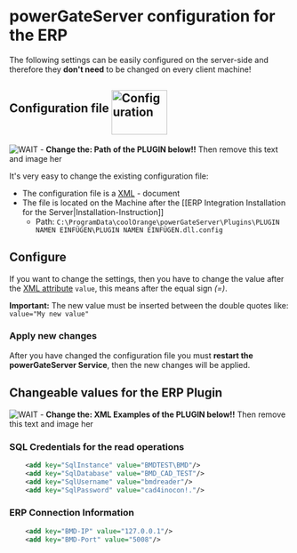 # powerGateServer configuration for the ERP

The following settings can be easily configured on the server-side and therefore they **don't need** to be changed on every client machine!

## Configuration file <img src="https://user-images.githubusercontent.com/36075173/46526478-9ffefe80-c88e-11e8-9620-2ca213003828.png" height="80" width="100" alt="Configuration" align="middle">

![WAIT](https://placehold.it/150/f03c15/FFFFFF?text=WAIT) - **Change the: Path of the PLUGIN below!!** Then remove this text and image her

It's very easy to change the existing configuration file:
+ The configuration file is a [XML](https://en.wikipedia.org/wiki/XML) - document
+ The file is located on the Machine after the [[ERP Integration Installation for the Server|Installation-Instruction]]
  + Path: `C:\ProgramData\coolOrange\powerGateServer\Plugins\PLUGIN NAMEN EINFÜGEN\PLUGIN NAMEN EINFÜGEN.dll.config`

## Configure

If you want to change the settings, then you have to change the value after the [XML attribute](https://www.w3schools.com/xml/xml_attributes.asp) `value`, this means after the equal sign _(=)_.

**Important:** The new value must be inserted between the double quotes like: `value="My new value"`

### Apply new changes

After you have changed the configuration file you must **restart the powerGateServer Service**, then the new changes will be applied.

## Changeable values for the ERP Plugin

![WAIT](https://placehold.it/150/f03c15/FFFFFF?text=WAIT) - **Change the: XML Examples of the PLUGIN below!!** Then remove this text and image her

### SQL Credentials for the read operations

``` XML
    <add key="SqlInstance" value="BMDTEST\BMD"/>
    <add key="SqlDatabase" value="BMD_CAD_TEST"/>
    <add key="SqlUsername" value="bmdreader"/>
    <add key="SqlPassword" value="cad4inocon!."/>
```

### ERP Connection Information

``` XML
    <add key="BMD-IP" value="127.0.0.1"/>
    <add key="BMD-Port" value="5008"/>
```
